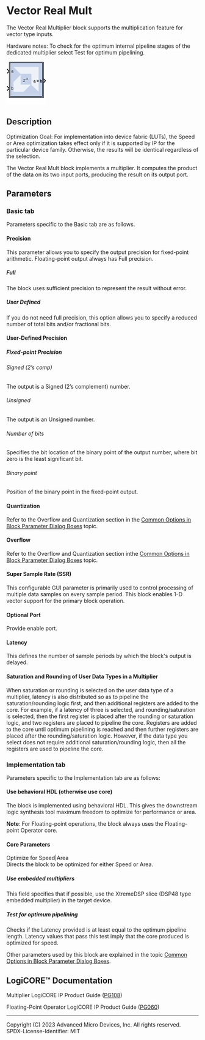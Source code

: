 # Vector Real Mult

The Vector Real Multiplier block supports the multiplication feature for
vector type inputs.

Hardware notes: To check for the optimum internal pipeline stages of the
dedicated multiplier select Test for optimum pipelining.

![](./Images/block.png)

## Description

Optimization Goal: For implementation into device fabric (LUTs), the
Speed or Area optimization takes effect only if it is supported by IP
for the particular device family. Otherwise, the results will be
identical regardless of the selection.

The Vector Real Mult block implements a multiplier. It computes the
product of the data on its two input ports, producing the result on its
output port.

## Parameters

### Basic tab  
Parameters specific to the Basic tab are as follows.

#### Precision  
This parameter allows you to specify the output precision for
fixed-point arithmetic. Floating-point output always has Full precision.

##### Full  
The block uses sufficient precision to represent the result without
error.

##### User Defined  
If you do not need full precision, this option allows you to specify a
reduced number of total bits and/or fractional bits.

#### User-Defined Precision  
##### Fixed-point Precision  
###### Signed (2’s comp)  
The output is a Signed (2’s complement) number.

###### Unsigned  
The output is an Unsigned number.

###### Number of bits  
Specifies the bit location of the binary point of the output number,
where bit zero is the least significant bit.

###### Binary point  
Position of the binary point in the fixed-point output.

#### Quantization  
Refer to the Overflow and Quantization section in the [Common Options in
Block Parameter Dialog
Boxes](common-options-in-block-parameter-dialog-boxes-aa1032308.html)
topic.

#### Overflow  
Refer to the Overflow and Quantization section inthe [Common Options in
Block Parameter Dialog
Boxes](common-options-in-block-parameter-dialog-boxes-aa1032308.html)
topic.

#### Super Sample Rate (SSR)
This configurable GUI parameter is primarily
used to control processing of multiple data samples on every sample
period. This block enables 1-D vector support for the primary block
operation.

#### Optional Port  
Provide enable port.

#### Latency  
This defines the number of sample periods by which the block's output is
delayed.

#### Saturation and Rounding of User Data Types in a Multiplier  
When saturation or rounding is selected on the user data type of a
multiplier, latency is also distributed so as to pipeline the
saturation/rounding logic first, and then additional registers are added
to the core. For example, if a latency of three is selected, and
rounding/saturation is selected, then the first register is placed after
the rounding or saturation logic, and two registers are placed to
pipeline the core. Registers are added to the core until optimum
pipelining is reached and then further registers are placed after the
rounding/saturation logic. However, if the data type you select does not
require additional saturation/rounding logic, then all the registers are
used to pipeline the core.

### Implementation tab  
Parameters specific to the Implementation tab are as follows:

#### Use behavioral HDL (otherwise use core)  
The block is implemented using behavioral HDL. This gives the downstream
logic synthesis tool maximum freedom to optimize for performance or
area.

**Note**: For Floating-point operations, the block always uses the
Floating-point Operator core.

#### Core Parameters  
Optimize for Speed\|Area  
Directs the block to be optimized for either Speed or Area.

##### Use embedded multipliers  
This field specifies that if possible, use the XtremeDSP slice (DSP48
type embedded multiplier) in the target device.

##### Test for optimum pipelining  
Checks if the Latency provided is at least equal to the optimum pipeline
length. Latency values that pass this test imply that the core produced
is optimized for speed.

Other parameters used by this block are explained in the topic [Common
Options in Block Parameter Dialog
Boxes](../../GEN/common-options/README.md).

## LogiCORE™ Documentation

Multiplier LogiCORE IP Product Guide
([PG108](https://docs.xilinx.com/access/sources/ud/document?isLatest=true&url=pg108-mult-gen&ft:locale=en-US))

Floating-Point Operator LogiCORE IP Product Guide
([PG060](https://docs.xilinx.com/access/sources/ud/document?isLatest=true&url=pg060-floating-point&ft:locale=en-US))

--------------
Copyright (C) 2023 Advanced Micro Devices, Inc. All rights reserved.
SPDX-License-Identifier: MIT
